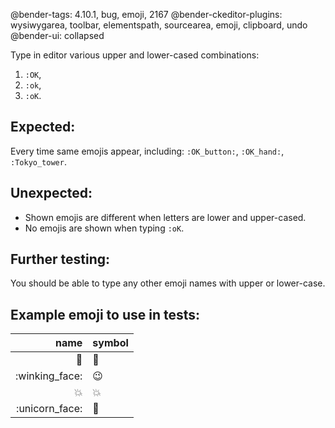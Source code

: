 @bender-tags: 4.10.1, bug, emoji, 2167
@bender-ckeditor-plugins: wysiwygarea, toolbar, elementspath, sourcearea, emoji, clipboard, undo
@bender-ui: collapsed

Type in editor various upper and lower-cased combinations:

1. `:OK`,
1. `:ok`,
1. `:oK`.

## Expected:

Every time same emojis appear, including: `:OK_button:`, `:OK_hand:`, `:Tokyo_tower`.

## Unexpected:

- Shown emojis are different when letters are lower and upper-cased.
- No emojis are shown when typing `:oK`.

## Further testing:

You should be able to type any other emoji names with upper or lower-case.

## Example emoji to use in tests:

|           name | symbol |
|---------------:|--------|
|          :bug: | 🐛     |
| :winking_face: | 😉     |
|    :collision: | 💥     |
| :unicorn_face: | 🦄     |
